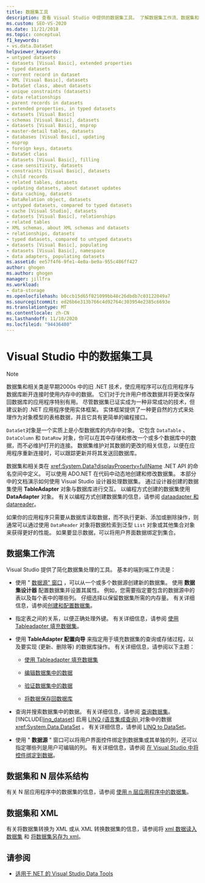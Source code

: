 ```yaml
---
title: 数据集工具
description: 查看 Visual Studio 中提供的数据集工具。 了解数据集工作流、数据集和 N 层体系结构、数据集和 XML。
ms.custom: SEO-VS-2020
ms.date: 11/21/2018
ms.topic: conceptual
f1_keywords:
- vs.data.DataSet
helpviewer_keywords:
- untyped datasets
- datasets [Visual Basic], extended properties
- typed datasets
- current record in dataset
- XML [Visual Basic], datasets
- DataSet class, about datasets
- unique constraints (datasets)
- data relationships
- parent records in datasets
- extended properties, in typed datasets
- datasets [Visual Basic]
- schemas [Visual Basic], datasets
- datasets [Visual Basic], msprop
- master-detail tables, datasets
- databases [Visual Basic], updating
- msprop
- foreign keys, datasets
- DataSet class
- datasets [Visual Basic], filling
- case sensitivity, datasets
- constraints [Visual Basic], datasets
- child records
- related tables, datasets
- updating datasets, about dataset updates
- data caching, datasets
- DataRelation object, datasets
- untyped datasets, compared to typed datasets
- cache [Visual Studio], datasets
- datasets [Visual Basic], relationships
- related tables
- XML schemas, about XML schemas and datasets
- relationships, datasets
- typed datasets, compared to untyped datasets
- datasets [Visual Basic], populating
- datasets [Visual Basic], namespace
- data adapters, populating datasets
ms.assetid: ee57f4f6-9fe1-4e0a-be9a-955c486ff427
author: ghogen
ms.author: ghogen
manager: jillfra
ms.workload:
- data-storage
ms.openlocfilehash: b0ccb15d65f021099bb48c26dbdb7c03122049a7
ms.sourcegitcommit: ed26b6e313b766c4d92764c303954e2385c6693e
ms.translationtype: MT
ms.contentlocale: zh-CN
ms.lasthandoff: 11/10/2020
ms.locfileid: "94436480"
---
```

# <a name="dataset-tools-in-visual-studio"></a>Visual Studio 中的数据集工具

> [!NOTE]
> 数据集和相关类是早期2000s 中的旧 .NET 技术，使应用程序可以在应用程序与数据库断开连接时使用内存中的数据。 它们对于允许用户修改数据并将更改保存回数据库的应用程序特别有用。 尽管数据集已证实成为一种非常成功的技术，但建议新的 .NET 应用程序使用实体框架。 实体框架提供了一种更自然的方式来处理作为对象模型的表格数据，并且它具有更简单的编程接口。

`DataSet`对象是一个实质上是小型数据库的内存中对象。 它包含 `DataTable` 、 `DataColumn` 和 `DataRow` 对象，你可以在其中存储和修改一个或多个数据库中的数据，而不必维护打开的连接。 数据集维护对其数据的更改的相关信息，以便在应用程序重新连接时，可以跟踪更新并将其发送回数据库。

数据集和相关类在 <xref:System.Data?displayProperty=fullName> .NET API 的命名空间中定义。 可以使用 ADO.NET 在代码中动态地创建和修改数据集。 本部分中的文档演示如何使用 Visual Studio 设计器处理数据集。 通过设计器创建的数据集使用 **TableAdapter** 对象与数据库进行交互。 以编程方式创建的数据集使用 **DataAdapter** 对象。 有关以编程方式创建数据集的信息，请参阅 [dataadapter 和 datareader](/dotnet/framework/data/adonet/dataadapters-and-datareaders)。

如果你的应用程序只需要从数据库读取数据，而不执行更新、添加或删除操作，则通常可以通过使用 `DataReader` 对象将数据检索到泛型 `List` 对象或其他集合对象来获得更好的性能。 如果要显示数据，可以将用户界面数据绑定到集合。

## <a name="dataset-workflow"></a>数据集工作流

Visual Studio 提供了简化数据集处理的工具。 基本的端到端工作流是：

- 使用 " [数据源" 窗口](add-new-data-sources.md#data-sources-window) ，可以从一个或多个数据源创建新的数据集。 使用 **数据集设计器** 配置数据集并设置其属性。 例如，您需要指定要包含的数据源中的表以及每个表中的哪些列。 仔细选择以保留数据集所需的内存量。 有关详细信息，请参阅[创建和配置数据集](../data-tools/create-and-configure-datasets-in-visual-studio.md)。

- 指定表之间的关系，以便正确处理外键。 有关详细信息，请参阅 [使用 Tableadapter 填充数据集](../data-tools/fill-datasets-by-using-tableadapters.md)。

- 使用 **TableAdapter 配置向导** 来指定用于填充数据集的查询或存储过程，以及要实现 (更新、删除等) 的数据库操作。 有关详细信息，请参阅以下主题：

  - [使用 Tableadapter 填充数据集](../data-tools/fill-datasets-by-using-tableadapters.md)

  - [编辑数据集中的数据](../data-tools/edit-data-in-datasets.md)

  - [验证数据集中的数据](../data-tools/validate-data-in-datasets.md)

  - [将数据保存回数据库](../data-tools/save-data-back-to-the-database.md)

- 查询并搜索数据集中的数据。 有关详细信息，请参阅 [查询数据集](../data-tools/query-datasets.md)。 [!INCLUDE[linq_dataset](../data-tools/includes/linq_dataset_md.md)] 启用 [LINQ (语言集成查询) ](/dotnet/csharp/linq/) 对象中的数据 <xref:System.Data.DataSet> 。 有关详细信息，请参阅 [LINQ to DataSet](/dotnet/framework/data/adonet/linq-to-dataset)。

- 使用 " **数据源** " 窗口可以将用户界面控件绑定到数据集或其单独的列，还可以指定哪些列是用户可编辑的列。 有关详细信息，请参阅 [在 Visual Studio 中将控件绑定到数据](../data-tools/bind-controls-to-data-in-visual-studio.md)。

## <a name="datasets-and-n-tier-architecture"></a>数据集和 N 层体系结构

有关 N 层应用程序中的数据集的信息，请参阅 [使用 n 层应用程序中的数据集](../data-tools/work-with-datasets-in-n-tier-applications.md)。

## <a name="datasets-and-xml"></a>数据集和 XML

有关将数据集转换为 XML 或从 XML 转换数据集的信息，请参阅将 [xml 数据读入数据集](../data-tools/read-xml-data-into-a-dataset.md) 和 [将数据集另存为 xml](../data-tools/save-a-dataset-as-xml.md)。

## <a name="see-also"></a>请参阅

- [适用于 NET 的 Visual Studio Data Tools](../data-tools/visual-studio-data-tools-for-dotnet.md)
